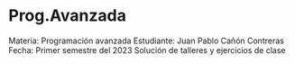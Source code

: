 # Prog.Avanzada
Materia: Programación avanzada
Estudiante: Juan Pablo Cañón Contreras
Fecha: Primer semestre del 2023
Solución de talleres y ejercicios de clase 
